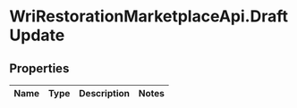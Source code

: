 # WriRestorationMarketplaceApi.DraftUpdate

## Properties
Name | Type | Description | Notes
------------ | ------------- | ------------- | -------------


